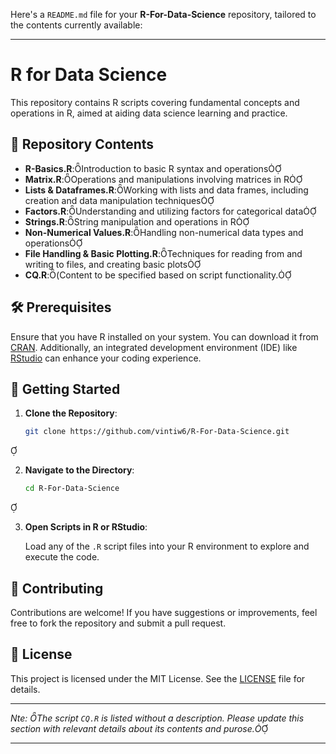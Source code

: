 Here's a `README.md` file for your **R-For-Data-Science** repository, tailored to the contents currently available:

---

# R for Data Science

This repository contains R scripts covering fundamental concepts and operations in R, aimed at aiding data science learning and practice.

## 📂 Repository Contents

- **R-Basics.R**:Introduction to basic R syntax and operations
- **Matrix.R**:Operations and manipulations involving matrices in R
- **Lists & Dataframes.R**:Working with lists and data frames, including creation and data manipulation techniques
- **Factors.R**:Understanding and utilizing factors for categorical data
- **Strings.R**:String manipulation and operations in R
- **Non-Numerical Values.R**:Handling non-numerical data types and operations
- **File Handling & Basic Plotting.R**:Techniques for reading from and writing to files, and creating basic plots
- **CQ.R**:(Content to be specified based on script functionality.

## 🛠 Prerequisites

Ensure that you have R installed on your system. You can download it from [CRAN](https://cran.r-project.org/). Additionally, an integrated development environment (IDE) like [RStudio](https://www.rstudio.com/products/rstudio/download/) can enhance your coding experience.

## 🚀 Getting Started

1. **Clone the Repository**:

   ```bash
   git clone https://github.com/vintiw6/R-For-Data-Science.git
   ```


2. **Navigate to the Directory**:

   ```bash
   cd R-For-Data-Science
   ```


3. **Open Scripts in R or RStudio**:

   Load any of the `.R` script files into your R environment to explore and execute the code.

## 🤝 Contributing

Contributions are welcome! If you have suggestions or improvements, feel free to fork the repository and submit a pull request.

## 📜 License

This project is licensed under the MIT License. See the [LICENSE](LICENSE) file for details.

---

*Nte: The script `CQ.R` is listed without a description. Please update this section with relevant details about its contents and purose.*

---
